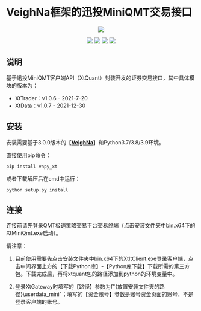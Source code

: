 # VeighNa框架的迅投MiniQMT交易接口

<p align="center">
  <img src ="https://vnpy.oss-cn-shanghai.aliyuncs.com/vnpy-logo.png"/>
</p>

<p align="center">
    <img src ="https://img.shields.io/badge/version-1.0.0-blueviolet.svg"/>
    <img src ="https://img.shields.io/badge/platform-windows-yellow.svg"/>
    <img src ="https://img.shields.io/badge/python-3.7|3.8|3.9-blue.svg" />
    <img src ="https://img.shields.io/github/license/vnpy/vnpy.svg?color=orange"/>
</p>

## 说明

基于迅投MiniQMT客户端API（XtQuant）封装开发的证券交易接口，其中具体模块的版本为：

* XtTrader：v1.0.6 - 2021-7-20
* XtData：v1.0.7 - 2021-12-30

## 安装

安装需要基于3.0.0版本的【[**VeighNa**](https://github.com/vnpy/vnpy)】和Python3.7/3.8/3.9环境。

直接使用pip命令：

```
pip install vnpy_xt
```


或者下载解压后在cmd中运行：

```
python setup.py install
```

## 连接

连接前请先登录QMT极速策略交易平台交易终端（点击安装文件夹中bin.x64下的XtMiniQmt.exe启动）。

请注意：
1. 目前使用需要先点击安装文件夹中bin.x64下的XtItClient.exe登录客户端，点击中间界面上方的【下载Python库】-【Python库下载】下载所需的第三方包。下载完成后，再将xtquant包的路径添加到python的环境变量中。

2. 登录XtGateway时填写的【路径】参数为f"{放置安装文件夹的路径}\\userdata_mini"；填写的【资金账号】参数是账号资金页面的账号，不是登录客户端的账号。